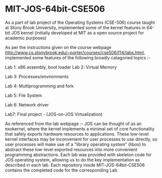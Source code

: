 MIT-JOS-64bit-CSE506
====================

As a part of lab project of the Operating Systems (CSE-506) course taught at Stony Brook University,  implemented some of the kernel features in 64-bit JOS kernel (initially developed at MIT as a open source project for academic purposes) 

As per the instructions given on the course webpage http://www.cs.stonybrook.edu/~porter/courses/cse506/f14/labs.html, implemented some features of the following broadly catagoried topics :-

Lab 1: x86 assembly, boot loader
Lab 2: Virtual Memory 

Lab 3: Processes/environments 

Lab 4: Multiprogramming and fork 

Lab 5: File System  

Lab 6: Network driver

Lab7: Final project - (JOS-on-JOS Virtualization)

As referenced from the lab webpage :- 
JOS can be thought of as an exokernel, where the kernel implements a minimal set of core functionality that safely exports hardware resources to applications. These low-level kernel interfaces may be inconvenient for user processes to use directly, so user processes will make use of a "library operating system" (libos) to abstract these low-level exported resources into more convenient programming abstractions.
Each lab was provided with skeleton code for JOS operating system, allowing us to do the key implementation as described in each lab.
Each repository inside MIT-JOS-64bit-CSE506 contains the completed code for the corresponding Lab.

